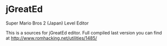 # jGreatEd
Super Mario Bros 2 (Japan) Level Editor

This is a sources for jGreatEd editor. Full compiled last version you can find at http://www.romhacking.net/utilities/1485/  
